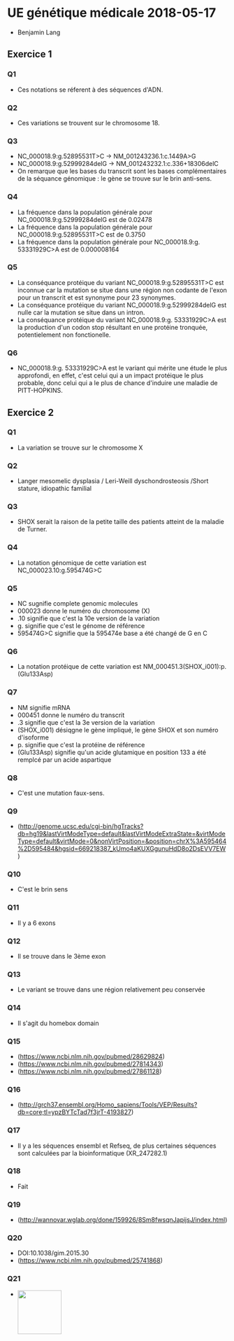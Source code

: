# UE génétique médicale 2018-05-17
* Benjamin Lang
## Exercice 1
### Q1
* Ces notations se réferent à des séquences d'ADN.
### Q2
* Ces variations se trouvent sur le chromosome 18.
### Q3
* NC_000018.9:g.52895531T>C -> NM_001243236.1:c.1449A>G
* NC_000018.9:g.52999284delG -> NM_001243232.1:c.336+18306delC
* On remarque que les bases du transcrit sont les bases complémentaires de la séquance génomique : le gène se trouve sur le brin anti-sens.
### Q4
* La fréquence dans la population générale pour NC_000018.9:g.52999284delG est de 0.02478
* La fréquence dans la population générale pour NC_000018.9:g.52895531T>C est de 0.3750
* La fréquence dans la population générale pour NC_000018.9:g. 53331929C>A est de 0.000008164
### Q5
* La conséquance protéique du variant NC_000018.9:g.52895531T>C est inconnue car la mutation se situe dans une région non codante de l'exon pour un transcrit et est synonyme pour 23 synonymes.
* La conséquance protéique du variant NC_000018.9:g.52999284delG est nulle car la mutation se situe dans un intron.
* La conséquance protéique du variant NC_000018.9:g. 53331929C>A est la production d'un codon stop résultant en une protéine tronquée, potentielement non fonctionelle.
### Q6
* NC_000018.9:g. 53331929C>A est le variant qui mérite une étude le plus approfondi, en effet, c'est celui qui a un impact protéique le plus probable, donc celui qui a le plus de chance d'induire une maladie de PITT-HOPKINS.
## Exercice 2
### Q1
* La variation se trouve sur le chromosome X
### Q2
* Langer mesomelic dysplasia / Leri-Weill dyschondrosteosis /Short stature, idiopathic familial
### Q3
* SHOX serait la raison de la petite taille des patients atteint de la maladie de Turner.
### Q4
* La notation génomique de cette variation est NC_000023.10:g.595474G>C
### Q5
*  NC sugnifie complete genomic molecules
* 000023 donne le numéro du chromosome (X)
* .10 signifie que c'est la 10e version de la variation
* g. signifie que c'est le génome de référence
* 595474G>C signifie que la 595474e base a été changé de G en C
### Q6
* La notation protéique de cette variation est NM_000451.3(SHOX_i001):p.(Glu133Asp)
### Q7
* NM signifie mRNA
* 000451 donne le numéro du transcrit
* .3 signifie que c'est la 3e version de la variation
* (SHOX_i001) désiqgne le gène impliqué, le gène SHOX et son numéro d'isoforme
* p. signifie que c'est la protéine de référence
* (Glu133Asp) signifie qu'un acide glutamique en position 133 a été remplcé par un acide aspartique
### Q8
* C'est une mutation faux-sens.
### Q9
* (http://genome.ucsc.edu/cgi-bin/hgTracks?db=hg19&lastVirtModeType=default&lastVirtModeExtraState=&virtModeType=default&virtMode=0&nonVirtPosition=&position=chrX%3A595464%2D595484&hgsid=669218387_kUmo4aKUXGgunuHdD8o2DsEVV7EW)
### Q10
* C'est le brin sens
### Q11
* Il y a 6 exons
### Q12
* Il se trouve dans le 3ème exon
### Q13
* Le variant se trouve dans une région relativement peu conservée
### Q14
* Il s'agit du homebox domain
### Q15
* (https://www.ncbi.nlm.nih.gov/pubmed/28629824)
* (https://www.ncbi.nlm.nih.gov/pubmed/27814343)
* (https://www.ncbi.nlm.nih.gov/pubmed/27861128)
### Q16
* (http://grch37.ensembl.org/Homo_sapiens/Tools/VEP/Results?db=core;tl=ypzBYTcTad7f3jrT-4193827)
### Q17
* Il y a les séquences ensembl et Refseq, de plus certaines séquences sont calculées par la bioinformatique (XR_247282.1)
### Q18
* Fait
### Q19
* (http://wannovar.wglab.org/done/159926/8Sm8fwsqnJapijsJ/index.html)
### Q20
* DOI:10.1038/gim.2015.30
* (https://www.ncbi.nlm.nih.gov/pubmed/25741868)
### Q21
* <img align="left" width="100" height="100" src="https://www.ncbi.nlm.nih.gov/pmc/articles/PMC4544753/bin/nihms697486f1.jpg">
